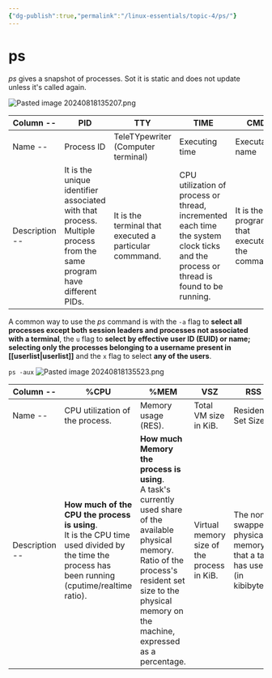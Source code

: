 ```yaml
---
{"dg-publish":true,"permalink":"/linux-essentials/topic-4/ps/"}
---
```


# ps
_ps_ gives a snapshot of processes. Sot it is static and does not update unless it's called again.

![Pasted image 20240818135207.png](/img/user/Linux%20Essentials/Topic%204/Topic4%20reference%20images/Pasted%20image%2020240818135207.png)

| Column        --  | PID                                                                                                                   | TTY                                                     | TIME                                                                                                                                 | CMD                                          |
| ----------------- | --------------------------------------------------------------------------------------------------------------------- | ------------------------------------------------------- | ------------------------------------------------------------------------------------------------------------------------------------ | -------------------------------------------- |
| Name           -- | Process ID                                                                                                            | TeleTYpewriter<br>(Computer terminal)                   | Executing time<br>                                                                                                                   | Executable name                              |
| Description --    | It is the unique identifier associated with that process. Multiple process from the same program have different PIDs. | It is the terminal that executed a particular commmand. | CPU utilization of process or thread, incremented each time the system clock ticks and the process or thread is found to be running. | It is the program that executed the command. |

A common way to use the _ps_ command is with the `-a` flag to **select all processes except both session leaders and processes not associated with a terminal**, the `u` flag to **select by effective user ID (EUID) or name; selecting only the processes belonging to a username present in [[userlist\|userlist]]** and the `x` flag to select **any of the users**.

`ps -aux`
![Pasted image 20240818135523.png](/img/user/Linux%20Essentials/Topic%204/Topic4%20reference%20images/Pasted%20image%2020240818135523.png)

| Column --      | %CPU                                                                                                                                                | %MEM                                                                                                                                                                                                                       | VSZ                                        | RSS                                                                  | STAT                          | COMMAND                                       |
| -------------- | --------------------------------------------------------------------------------------------------------------------------------------------------- | -------------------------------------------------------------------------------------------------------------------------------------------------------------------------------------------------------------------------- | ------------------------------------------ | -------------------------------------------------------------------- | ----------------------------- | --------------------------------------------- |
| Name --        | CPU utilization of the process.                                                                                                                     | Memory usage (RES).                                                                                                                                                                                                        | Total VM size in KiB.                      | Resident Set Size                                                    | Muti-character process state. | Name of the process                           |
| Description -- | **How much of the CPU the process is using**.<br>It is the CPU time used divided by the time the process has been running (cputime/realtime ratio). | **How much Memory the process is using**.<br>A task's currently used share of the available physical memory.<br>Ratio of the process's resident set size to the physical memory on the machine, expressed as a percentage. | Virtual memory size of the process in KiB. | The non-swapped physical memory that a task has used (in kibibytes). | See [[Linux Essentials/Topic 4/Process State Codes\|Process State Codes]]   | A command with all its arguments as a string. |
